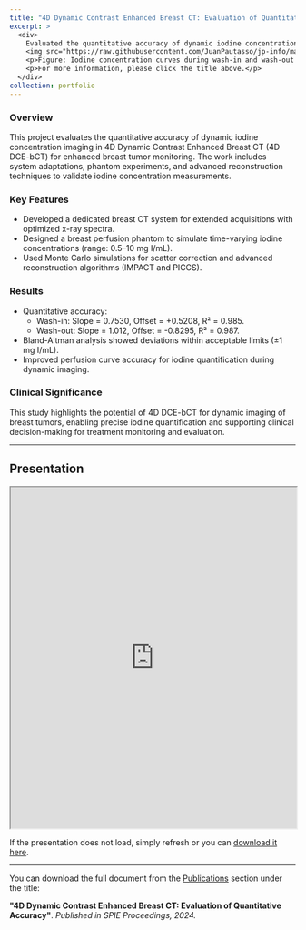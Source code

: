 ```yaml
---
title: "4D Dynamic Contrast Enhanced Breast CT: Evaluation of Quantitative Accuracy"
excerpt: >
  <div>
    Evaluated the quantitative accuracy of dynamic iodine concentration in 4D DCE-bCT, achieving precise imaging and reconstruction for enhanced breast tumor monitoring. This work demonstrated the system's ability to accurately estimate iodine concentrations during wash-in and wash-out phases.
    <img src="https://raw.githubusercontent.com/JuanPautasso/jp-info/master/images/image_4D_bCT.png" alt="4D DCE-bCT" />
    <p>Figure: Iodine concentration curves during wash-in and wash-out phases, showcasing the system's quantitative accuracy.</p>
    <p>For more information, please click the title above.</p>
  </div>
collection: portfolio
---
```


### Overview
This project evaluates the quantitative accuracy of dynamic iodine concentration imaging in 4D Dynamic Contrast Enhanced Breast CT (4D DCE-bCT) for enhanced breast tumor monitoring. The work includes system adaptations, phantom experiments, and advanced reconstruction techniques to validate iodine concentration measurements.

### Key Features
- Developed a dedicated breast CT system for extended acquisitions with optimized x-ray spectra.
- Designed a breast perfusion phantom to simulate time-varying iodine concentrations (range: 0.5–10 mg I/mL).
- Used Monte Carlo simulations for scatter correction and advanced reconstruction algorithms (IMPACT and PICCS).

### Results
- Quantitative accuracy:
  - Wash-in: Slope = 0.7530, Offset = +0.5208, R² = 0.985.
  - Wash-out: Slope = 1.012, Offset = -0.8295, R² = 0.987.
- Bland-Altman analysis showed deviations within acceptable limits (±1 mg I/mL).
- Improved perfusion curve accuracy for iodine quantification during dynamic imaging.

### Clinical Significance
This study highlights the potential of 4D DCE-bCT for dynamic imaging of breast tumors, enabling precise iodine quantification and supporting clinical decision-making for treatment monitoring and evaluation.

---

<section id="presentation">
  <h2>Presentation</h2>
  <iframe src="https://docs.google.com/gview?url=https://raw.githubusercontent.com/JuanPautasso/jp-info/master/presentations/presentation_4D_DCE_bCT.pdf&embedded=true" width="100%" height="600px"></iframe>
  <p>If the presentation does not load, simply refresh or you can <a href="https://raw.githubusercontent.com/JuanPautasso/jp-info/master/presentations/presentation_4D_DCE_bCT.pdf" target="_blank">download it here</a>.</p>
</section>

---

<p>You can download the full document from the <a href="/jp-info/publications/">Publications</a> section under the title:</p>
<p><strong>"4D Dynamic Contrast Enhanced Breast CT: Evaluation of Quantitative Accuracy"</strong>. <em>Published in SPIE Proceedings, 2024.</em></p>
